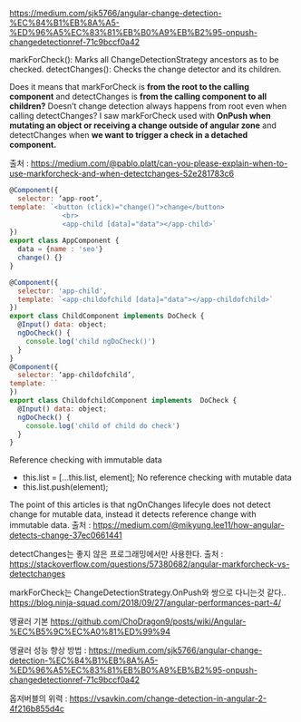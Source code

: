 https://medium.com/sjk5766/angular-change-detection-%EC%84%B1%EB%8A%A5-%ED%96%A5%EC%83%81%EB%B0%A9%EB%B2%95-onpush-changedetectionref-71c9bccf0a42

markForCheck():  Marks all ChangeDetectionStrategy ancestors as to be checked.
detectChanges():  Checks the change detector and its children.

Does it means that markForCheck is **from the root to the calling component** and detectChanges is **from the calling component to all children?**
Doesn’t change detection always happens from root even when calling detectChanges?
I saw markForCheck used with **OnPush when mutating an object or receiving a change outside of angular zone** and detectChanges when **we want to trigger a check in a detached component.**

출처 : https://medium.com/@pablo.platt/can-you-please-explain-when-to-use-markforcheck-and-when-detectchanges-52e281783c6



```js
@Component({
  selector: ‘app-root’,
template: `<button (click)="change()">change</button>
             <br>
             <app-child [data]="data"></app-child>`
})
export class AppComponent {
  data = {name : 'seo'}
  change() {}
}

@Component({
  selector: 'app-child',
  template: `<app-childofchild [data]="data"></app-childofchild>`
})
export class ChildComponent implements DoCheck {
  @Input() data: object;
  ngDoCheck() {
    console.log('child ngDoCheck()')
  }
}
@Component({
  selector: ‘app-childofchild’,
template: ``
})
export class ChildofchildComponent implements  DoCheck {
  @Input() data: object;
  ngDoCheck() {
    console.log('child of child do check')
  }
}
```




Reference checking with immutable data
- this.list = […this.list, element];
No reference checking with mutable data
- this.list.push(element);

The point of this articles is that ngOnChanges lifecyle does not detect change for mutable data, instead it detects reference change with immutable data.
출처 : https://medium.com/@mikyung.lee11/how-angular-detects-change-37ec0661441


detectChanges는 좋지 않은 프로그래밍에서만 사용한다.
출처 : https://stackoverflow.com/questions/57380682/angular-markforcheck-vs-detectchanges


markForCheck는 ChangeDetectionStrategy.OnPush와 쌍으로 다니는것 같다..
https://blog.ninja-squad.com/2018/09/27/angular-performances-part-4/


앵귤러 기본 https://github.com/ChoDragon9/posts/wiki/Angular-%EC%B5%9C%EC%A0%81%ED%99%94

앵귤러 성능 향상 방법 : https://medium.com/sjk5766/angular-change-detection-%EC%84%B1%EB%8A%A5-%ED%96%A5%EC%83%81%EB%B0%A9%EB%B2%95-onpush-changedetectionref-71c9bccf0a42

옵저버블의 위력 : https://vsavkin.com/change-detection-in-angular-2-4f216b855d4c